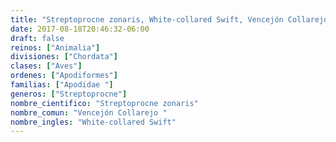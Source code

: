 ```yaml
---
title: "Streptoprocne zonaris, White-collared Swift, Vencejón Collarejo "
date: 2017-08-18T20:46:32-06:00
draft: false
reinos: ["Animalia"]
divisiones: ["Chordata"]
clases: ["Aves"]
ordenes: ["Apodiformes"]
familias: ["Apodidae "]
generos: ["Streptoprocne"]
nombre_cientifico: "Streptoprocne zonaris"
nombre_comun: "Vencejón Collarejo "
nombre_ingles: "White-collared Swift"
---
```

